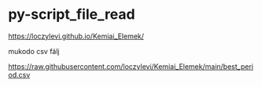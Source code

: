 # py-script_file_read

https://loczylevi.github.io/Kemiai_Elemek/

mukodo csv fálj

https://raw.githubusercontent.com/loczylevi/Kemiai_Elemek/main/best_period.csv
